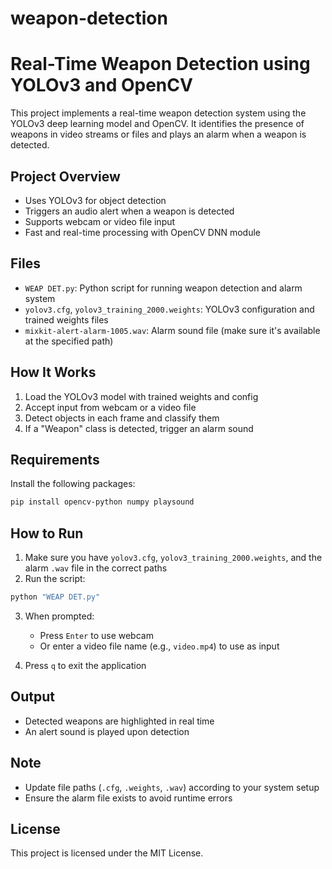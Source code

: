 # weapon-detection

# Real-Time Weapon Detection using YOLOv3 and OpenCV

This project implements a real-time weapon detection system using the YOLOv3 deep learning model and OpenCV. It identifies the presence of weapons in video streams or files and plays an alarm when a weapon is detected.

## Project Overview

- Uses YOLOv3 for object detection
- Triggers an audio alert when a weapon is detected
- Supports webcam or video file input
- Fast and real-time processing with OpenCV DNN module

## Files

- `WEAP DET.py`: Python script for running weapon detection and alarm system
- `yolov3.cfg`, `yolov3_training_2000.weights`: YOLOv3 configuration and trained weights files
- `mixkit-alert-alarm-1005.wav`: Alarm sound file (make sure it's available at the specified path)

##  How It Works

1. Load the YOLOv3 model with trained weights and config
2. Accept input from webcam or a video file
3. Detect objects in each frame and classify them
4. If a "Weapon" class is detected, trigger an alarm sound

## Requirements

Install the following packages:

```bash
pip install opencv-python numpy playsound
```

##  How to Run

1. Make sure you have `yolov3.cfg`, `yolov3_training_2000.weights`, and the alarm `.wav` file in the correct paths
2. Run the script:

```bash
python "WEAP DET.py"
```

3. When prompted:
   - Press `Enter` to use webcam
   - Or enter a video file name (e.g., `video.mp4`) to use as input

4. Press `q` to exit the application

## Output

- Detected weapons are highlighted in real time
- An alert sound is played upon detection

## Note

- Update file paths (`.cfg`, `.weights`, `.wav`) according to your system setup
- Ensure the alarm file exists to avoid runtime errors

## License

This project is licensed under the MIT License.

